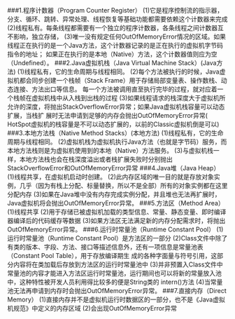 ###1.程序计数器（Program Counter Register）
    (1)它是程序控制流的指示器，分支、循环、跳转、异常处理、线程恢复等基础功能都需要依赖这个计数器来完成
    (2)线程私有。每条线程都需要有一个独立的程序计数器，各条线程之间计数器互不影响，独立存储，
    (3)唯一没有规定任何OutOfMemoryError情况的区域。如果线程正在执行的是一个Java方法，这个计数器记录的是正在执行的虚拟机字节码指令的地址；
        如果正在执行的是本地（Native）方法，这个计数器值则应为空（Undefined）。
###2.Java虚拟机栈（Java Virtual Machine Stack）(Java方法)
    (1)线程私有，它的生命周期与线程相同。
    (2)每个方法被执行的时候，Java虚拟机都会同步创建一个栈帧（Stack Frame）用于存储局部变量表、操作数栈、动态连接、方法出口等信息。
       每一个方法被调用直至执行完毕的过程，就对应着一个栈帧在虚拟机栈中从入栈到出栈的过程
    (3)如果线程请求的栈深度大于虚拟机所允许的深度，将抛出StackOverflowError异常；如果Java虚拟机栈容量可以动态扩展，当栈扩
       展时无法申请到足够的内存会抛出OutOfMemoryError异常( HotSpot虚拟机的栈容量是不可以动态扩展的，以前的Classic虚拟机倒是可以)
###3.本地方法栈（Native Method Stacks）(本地方法)
    (1)线程私有，它的生命周期与线程相同。
    (2)虚拟机栈为虚拟机执行Java方法（也就是字节码）服务，而本地方法栈则是为虚拟机使用到的本地（Native）方法服务。
    (3)与虚拟机栈一样，本地方法栈也会在栈深度溢出或者栈扩展失败时分别抛出StackOverflowError和OutOfMemoryError异常
###4.Java堆（Java Heap） 
    (1)线程共享，在虚拟机启动时创建。
    (2)此内存区域的唯一目的就是存放对象实例，几乎（因为有栈上分配、标量替换，所以不是全部）所有的对象实例都在这里分配内存
    (3)如果在Java堆中没有内存完成实例分配，并且堆也无法再扩展时，Java虚拟机将会抛出OutOfMemoryError异常。
###5.方法区（Method Area）
    (1)线程共享
    (2)用于存储已被虚拟机加载的类型信息、常量、静态变量、即时编译器编译后的代码缓存等数据
    (3)如果方法区无法满足新的内存分配需求时，将抛出OutOfMemoryError异常。
###6.运行时常量池（Runtime Constant Pool）
    (1)运行时常量池（Runtime Constant Pool）是方法区的一部分
    (2)Class文件中除了有类的版本、字段、方法、接口等描述信息外，还有一项信息是常量池表（Constant Pool Table），用于存放编译期生
       成的各种字面量与符号引用，这部分内容将在类加载后存放到方法区的运行时常量池中
    (3)并非预置入Class文件中常量池的内容才能进入方法区运行时常量池，运行期间也可以将新的常量放入池中，这种特性被开发人员利用得比较多的便是String类的
       intern()方法
    (4)当常量池无法再申请到内存时会抛出OutOfMemoryError异常。
###7.直接内存（Direct Memory）
    (1)直接内存并不是虚拟机运行时数据区的一部分，也不是《Java虚拟机规范》中定义的内存区域
    (2)会出现OutOfMemoryError异常